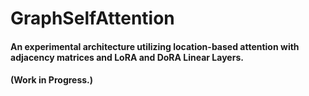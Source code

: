 # GraphSelfAttention 
#### An experimental architecture utilizing location-based attention with adjacency matrices and LoRA and DoRA Linear Layers. 
#### (Work in Progress.)


